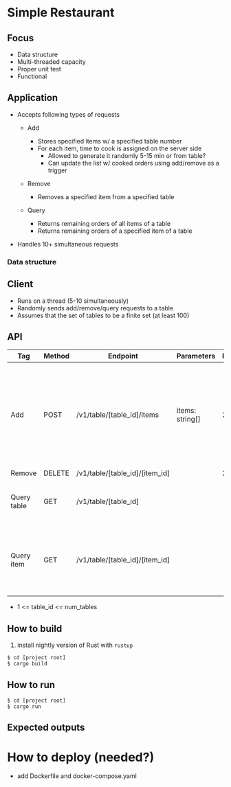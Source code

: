# Simple Restaurant
## Focus
- Data structure
- Multi-threaded capacity
- Proper unit test
- Functional

## Application
- Accepts following types of requests
  - Add
    - Stores specified items w/ a specified table number
    - For each item, time to cook is assigned on the server side
      - Allowed to generate it randomly 5-15 min or from table?
      - Can update the list w/ cooked orders using add/remove as a trigger

  - Remove
    - Removes a specified item from a specified table

  - Query
    - Returns remaining orders of all items of a table
    - Returns remaining orders of a specified item of a table

- Handles 10+ simultaneous requests

### Data structure

## Client
- Runs on a thread (5-10 simultaneously)
- Randomly sends add/remove/query requests to a table
- Assumes that the set of tables to be a finite set (at least 100)


## API
| Tag | Method | Endpoint | Parameters | Response | Note |
|-----|--------|----------|------------|----------|------|
| Add | POST | /v1/table/[table_id]/items  | items: string[] | 200: Ok | time2cook is randomly assigned on server side. returns an id associated with the added items |
| Remove | DELETE | /v1/table/[table_id]/[item_id] | | 200: Ok | note |
| Query table | GET | /v1/table/[table_id] | | | shows all items of the specified table |
| Query item | GET | /v1/table/[table_id]/[item_id] | | | show the number of the specified items of the specified table |

- 1 <= table_id <= num_tables

## How to build
1. install nightly version of Rust with `rustup`
```
$ cd [project root]
$ cargo build
```

## How to run
```
$ cd [project root]
$ cargo run
```

## Expected outputs

# How to deploy (needed?)
- add Dockerfile and docker-compose.yaml